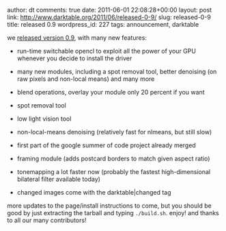 author: dt
comments: true
date: 2011-06-01 22:08:28+00:00
layout: post
link: http://www.darktable.org/2011/06/released-0-9/
slug: released-0-9
title: released 0.9
wordpress_id: 227
tags: announcement, darktable

we [released version 0.9](http://sourceforge.net/projects/darktable/files/darktable/0.9/darktable-0.9.tar.gz/download), with many new features:



	
  * run-time switchable opencl to exploit all the power of your GPU whenever you decide to install the driver

	
  * many new modules, including a spot removal tool, better denoising (on raw pixels and non-local means) and many more

	
  * blend operations, overlay your module only 20 percent if you want

	
  * spot removal tool

	
  * low light vision tool

	
  * non-local-means denoising (relatively fast for nlmeans, but still slow)

	
  * first part of the google summer of code project already merged

	
  * framing module (adds postcard borders to match given aspect ratio)

	
  * tonemapping a lot faster now (probably the fastest high-dimensional bilateral filter available today)

	
  * changed images come with the darktable|changed tag


more updates to the page/install instructions to come, but you should be good by just extracting the tarball and typing `./build.sh`. enjoy! and thanks to all our many contributors!
